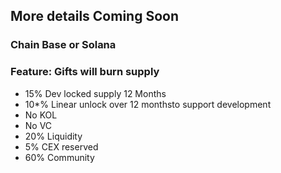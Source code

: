 ## More details Coming Soon

### Chain Base or Solana

### Feature: Gifts will burn supply

* 15% Dev locked supply 12 Months
* 10*% Linear unlock over 12 monthsto support development
* No KOL
* No VC
* 20% Liquidity
* 5% CEX reserved
* 60% Community


